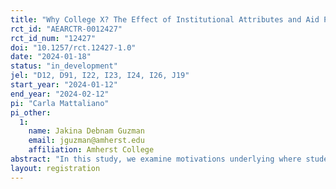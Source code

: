 ```yaml
---
title: "Why College X? The Effect of Institutional Attributes and Aid Packages on Student Willingness to Pay"
rct_id: "AEARCTR-0012427"
rct_id_num: "12427"
doi: "10.1257/rct.12427-1.0"
date: "2024-01-18"
status: "in_development"
jel: "D12, D91, I22, I23, I24, I26, J19"
start_year: "2024-01-12"
end_year: "2024-02-12"
pi: "Carla Mattaliano"
pi_other:
  1:
    name: Jakina Debnam Guzman
    email: jguzman@amherst.edu
    affiliation: Amherst College
abstract: "In this study, we examine motivations underlying where students decide to attend college. We examine the effect of selectivity, diversity, and aid packages, on student willingness to pay (WTP) for college and likelihood of matriculation, using a robust set of demographic information. We use a discrete choice experiment (DCE) programmed in Qualtrics where 400 respondents (consisting of first-year college students) choose between three randomly selected hypothetical institutions over 13 menus (including 2 attention check menus), in collaboration with an online survey company, College Pulse."
layout: registration
---
```


